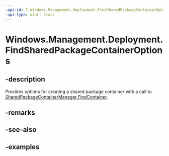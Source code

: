 ```yaml
---
-api-id: T:Windows.Management.Deployment.FindSharedPackageContainerOptions
-api-type: winrt class
---
```


# Windows.Management.Deployment.FindSharedPackageContainerOptions

<!--
public sealed class FindSharedPackageContainerOptions
-->


## -description

Provides options for creating a shared package container with a call to  [SharedPackageContainerManager.FindContainer](sharedpackagecontainermanager_findcontainers_1148802511.md).

## -remarks

## -see-also

## -examples


